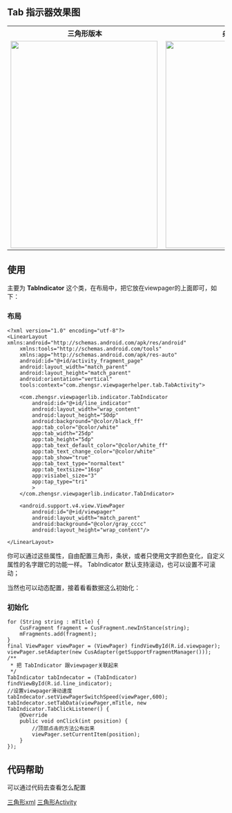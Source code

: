 ## Tab 指示器效果图

<table  align="center">
 <tr>
    <th>三角形版本</th>
    <th>条形状版本</th>
     <th>文字颜色渐变方式，加了滚动效果</th>
  </tr>
   <tr>
    <td><a href="url"><img src="https://github.com/LillteZheng/ViewPagerHelper/raw/master/gif/tri.gif" align="left" height="480" width="340"></a></td>
    <td><a href="url"><img src="https://github.com/LillteZheng/ViewPagerHelper/raw/master/gif/rect2.gif" align="left" height="480" width="340" ></a></td>
        <td><a href="url"><img src="https://github.com/LillteZheng/ViewPagerHelper/raw/master/gif/color.gif" align="left" height="480" width="340" ></a></td>
  </tr>

</table>

## 使用

主要为 **TabIndicator** 这个类，在布局中，把它放在viewpager的上面即可，如下：

### 布局
```
<?xml version="1.0" encoding="utf-8"?>
<LinearLayout xmlns:android="http://schemas.android.com/apk/res/android"
    xmlns:tools="http://schemas.android.com/tools"
    xmlns:app="http://schemas.android.com/apk/res-auto"
    android:id="@+id/activity_fragment_page"
    android:layout_width="match_parent"
    android:layout_height="match_parent"
    android:orientation="vertical"
    tools:context="com.zhengsr.viewpagerhelper.tab.TabActivity">

    <com.zhengsr.viewpagerlib.indicator.TabIndicator
        android:id="@+id/line_indicator"
        android:layout_width="wrap_content"
        android:layout_height="50dp"
        android:background="@color/black_ff"
        app:tab_color="@color/white"
        app:tab_width="25dp"
        app:tab_height="5dp"
        app:tab_text_default_color="@color/white_ff"
        app:tab_text_change_color="@color/white"
        app:tab_show="true"
        app:tab_text_type="normaltext"
        app:tab_textsize="16sp"
        app:visiabel_size="3"
        app:tap_type="tri"
        >
    </com.zhengsr.viewpagerlib.indicator.TabIndicator>

    <android.support.v4.view.ViewPager
        android:id="@+id/viewpager"
        android:layout_width="match_parent"
        android:background="@color/gray_cccc"
        android:layout_height="wrap_content"/>
    
</LinearLayout>
```
你可以通过这些属性，自由配置三角形，条状，或者只使用文字颜色变化，自定义属性的名字跟它的功能一样。
TabIndicator 默认支持滚动，也可以设置不可滚动；

当然也可以动态配置，接着看看数据这么初始化：
### 初始化
```
for (String string : mTitle) {
    CusFragment fragment = CusFragment.newInStance(string);
    mFragments.add(fragment);
}
final ViewPager viewPager = (ViewPager) findViewById(R.id.viewpager);
viewPager.setAdapter(new CusAdapter(getSupportFragmentManager()));
/**
 * 把 TabIndicator 跟viewpager关联起来
 */
TabIndicator tabIndecator = (TabIndicator) findViewById(R.id.line_indicator);
//设置viewpager滑动速度
tabIndecator.setViewPagerSwitchSpeed(viewPager,600);
tabIndecator.setTabData(viewPager,mTitle, new TabIndicator.TabClickListener() {
    @Override
    public void onClick(int position) {
        //顶部点击的方法公布出来
        viewPager.setCurrentItem(position);
    }
});
```



## 代码帮助
可以通过代码去查看怎么配置

[三角形xml](https://github.com/LillteZheng/ViewPagerHelper/blob/master/app/src/main/res/layout/activity_tritab_page.xml)
[三角形Activity](https://github.com/LillteZheng/ViewPagerHelper/blob/master/app/src/main/java/com/zhengsr/viewpagerhelper/tab/RectTabActivity.java)
